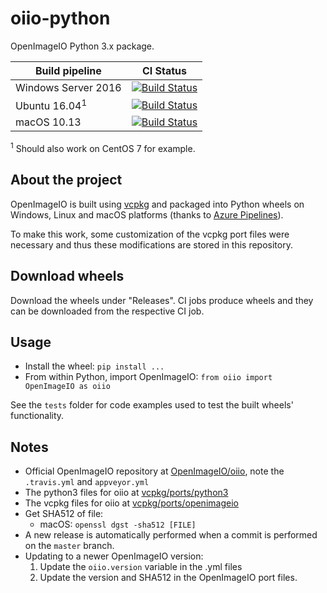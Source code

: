 # oiio-python

OpenImageIO Python 3.x package.

| Build pipeline | CI Status |
| ------------- | ------------- |
| Windows Server 2016 | [![Build Status](https://ArchPlatform.visualstudio.com/oiio-python/_apis/build/status/oiio-python-win2016?branchName=master)](https://ArchPlatform.visualstudio.com/oiio-python/_build/latest?definitionId=5?branchName=master) |
| Ubuntu 16.04<sup>1</sup> | [![Build Status](https://ArchPlatform.visualstudio.com/oiio-python/_apis/build/status/oiio-python-ubuntu16.04?branchName=master)](https://ArchPlatform.visualstudio.com/oiio-python/_build/latest?definitionId=6?branchName=master) |
| macOS 10.13 | [![Build Status](https://ArchPlatform.visualstudio.com/oiio-python/_apis/build/status/oiio-python-macOS-10.13?branchName=master)](https://ArchPlatform.visualstudio.com/oiio-python/_build/latest?definitionId=7&branchName=master) |

<sup>1</sup> Should also work on CentOS 7 for example.

## About the project

OpenImageIO is built using [vcpkg](https://github.com/Microsoft/vcpkg) and packaged into Python wheels on Windows, Linux and macOS platforms (thanks to [Azure Pipelines](https://azure.microsoft.com/en-us/services/devops/pipelines/)).

To make this work, some customization of the vcpkg port files were necessary and thus these modifications are stored in this repository.

## Download wheels

Download the wheels under "Releases". CI jobs produce wheels and they can be downloaded from the respective CI job.

## Usage

- Install the wheel: `pip install ...`
- From within Python, import OpenImageIO: `from oiio import OpenImageIO as oiio`

See the `tests` folder for code examples used to test the built wheels' functionality.

## Notes

- Official OpenImageIO repository at [OpenImageIO/oiio](https://github.com/OpenImageIO/oiio), note the `.travis.yml` and `appveyor.yml`
- The python3 files for oiio at [vcpkg/ports/python3](https://github.com/Microsoft/vcpkg/tree/master/ports/python3)
- The vcpkg files for oiio at [vcpkg/ports/openimageio](https://github.com/Microsoft/vcpkg/tree/master/ports/openimageio)
- Get SHA512 of file:
  - macOS: `openssl dgst -sha512 [FILE]`
- A new release is automatically performed when a commit is performed on the `master` branch.
- Updating to a newer OpenImageIO version:
  1. Update the `oiio.version` variable in the .yml files
  2. Update the version and SHA512 in the OpenImageIO port files.
